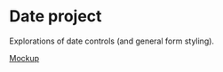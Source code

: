# Date project

Explorations of date controls (and general form styling).

[Mockup](https://bboyle.github.io/usetheforces-date/mockup/example.html)
